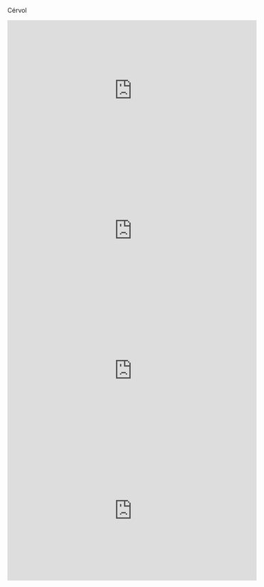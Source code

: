 Cérvol



<iframe width="560" height="315" src="https://www.youtube.com/embed/PmZLNZRPL0M" frameborder="0" allow="autoplay; encrypted-media" allowfullscreen></iframe>

<iframe width="560" height="315" src="https://www.youtube.com/embed/-By2SrMLG4Q" frameborder="0" allow="autoplay; encrypted-media" allowfullscreen></iframe>

<iframe width="560" height="315" src="https://www.youtube.com/embed/sbUhWIEskzY" frameborder="0" allow="autoplay; encrypted-media" allowfullscreen></iframe>

<iframe width="560" height="315" src="https://www.youtube.com/embed/TPmrLQOee64" frameborder="0" allow="autoplay; encrypted-media" allowfullscreen></iframe>